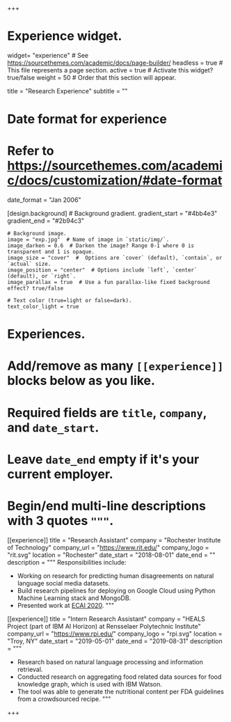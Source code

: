 +++
# Experience widget.
widget= "experience" # See https://sourcethemes.com/academic/docs/page-builder/
headless = true  # This file represents a page section.
active = true  # Activate this widget? true/false
weight = 50  # Order that this section will appear.

title = "Research Experience"
subtitle = ""

# Date format for experience
#   Refer to https://sourcethemes.com/academic/docs/customization/#date-format
date_format = "Jan 2006"

[design.background]
    # Background gradient.
    gradient_start = "#4bb4e3"
    gradient_end = "#2b94c3"
    
    # Background image.
    image = "exp.jpg"  # Name of image in `static/img/`.
    image_darken = 0.6  # Darken the image? Range 0-1 where 0 is transparent and 1 is opaque.
    image_size = "cover"  #  Options are `cover` (default), `contain`, or `actual` size.
    image_position = "center"  # Options include `left`, `center` (default), or `right`.
    image_parallax = true  # Use a fun parallax-like fixed background effect? true/false

    # Text color (true=light or false=dark).
    text_color_light = true
# Experiences.
#   Add/remove as many `[[experience]]` blocks below as you like.
#   Required fields are `title`, `company`, and `date_start`.
#   Leave `date_end` empty if it's your current employer.
#   Begin/end multi-line descriptions with 3 quotes `"""`.
[[experience]]
  title = "Research Assistant"
  company = "Rochester Institute of Technology"
  company_url = "https://www.rit.edu/"
  company_logo = "rit.svg"
  location = "Rochester"
  date_start = "2018-08-01"
  date_end = ""
  description = """
  Responsibilities include:
  
  * Working on research for predicting human disagreements on natural language social media datasets.
  * Build research pipelines for deploying on Google Cloud using Python Machine Learning stack and MongoDB.
  * Presented work at [ECAI 2020](../publication/weerasooriya-2020/). 
  """

[[experience]]
  title = "Intern Research Assistant"
  company = "HEALS Project (part of IBM AI Horizon) at Rensselaer Polytechnic Institute"
  company_url = "https://www.rpi.edu/"
  company_logo = "rpi.svg"
  location = "Troy, NY"
  date_start = "2019-05-01"
  date_end = "2019-08-31"
  description = """
  * Research based on natural language processing and information retrieval.
  * Conducted research on aggregating food related data sources for food knowledge graph, which is used with IBM Watson.
  * The tool was able to generate the nutritional content per FDA guidelines from a crowdsourced recipe.
  """

+++
